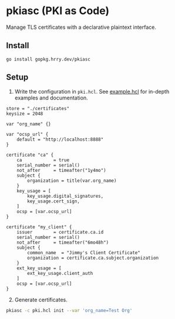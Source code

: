 # pkiasc (PKI as Code)
Manage TLS certificates with a declarative plaintext interface.

## Install
```
go install gopkg.hrry.dev/pkiasc
```

## Setup
1. Write the configuration in `pki.hcl`. See [example.hcl](/example.hcl) for
in-depth examples and documentation.

```hcl
store = "./certificates"
keysize = 2048

var "org_name" {}

var "ocsp_url" {
    default = "http://localhost:8888"
}

certificate "ca" {
    ca            = true
    serial_number = serial()
    not_after     = timeafter("1y4mo")
    subject {
        organization = title(var.org_name)
    }
    key_usage = [
        key_usage.digital_signatures,
        key_usage.cert_sign,
    ]
    ocsp = [var.ocsp_url]
}

certificate "my_client" {
    issuer        = certificate.ca.id
    serial_number = serial()
    not_after     = timeafter("6mo48h")
    subject {
        common_name  = "Jimmy's Client Certificate"
        organization = certificate.ca.subject.organization
    }
    ext_key_usage = [
        ext_key_usage.client_auth
    ]
    ocsp = [var.ocsp_url]
}
```

2. Generate certificates.

```bash
pkiasc -c pki.hcl init --var 'org_name=Test Org'
```
